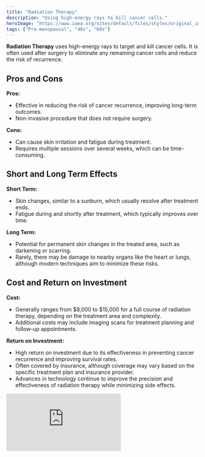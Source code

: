 ```yaml
---
title: "Radiation Therapy"
description: "Using high-energy rays to kill cancer cells."
heroImage: "https://www.iaea.org/sites/default/files/styles/original_image_size/public/radiotherapyv3cover.jpg?itok=XzQHqTpC"
tags: ["Pre-menopausal", "40s", "60s"]
---
```


**Radiation Therapy** uses high-energy rays to target and kill cancer cells. It is often used after surgery to eliminate any remaining cancer cells and reduce the risk of recurrence.

## Pros and Cons

**Pros:**

- Effective in reducing the risk of cancer recurrence, improving long-term outcomes.
- Non-invasive procedure that does not require surgery.

**Cons:**

- Can cause skin irritation and fatigue during treatment.
- Requires multiple sessions over several weeks, which can be time-consuming.

## Short and Long Term Effects

**Short Term:**

- Skin changes, similar to a sunburn, which usually resolve after treatment ends.
- Fatigue during and shortly after treatment, which typically improves over time.

**Long Term:**

- Potential for permanent skin changes in the treated area, such as darkening or scarring.
- Rarely, there may be damage to nearby organs like the heart or lungs, although modern techniques aim to minimize these risks.

## Cost and Return on Investment

**Cost:**

- Generally ranges from $8,000 to $15,000 for a full course of radiation therapy, depending on the treatment area and complexity.
- Additional costs may include imaging scans for treatment planning and follow-up appointments.

**Return on Investment:**

- High return on investment due to its effectiveness in preventing cancer recurrence and improving survival rates.
- Often covered by insurance, although coverage may vary based on the specific treatment plan and insurance provider.
- Advances in technology continue to improve the precision and effectiveness of radiation therapy while minimizing side effects.

<div class="relative pt-[56.25%] mt-10 md:mt-12 lg:mt-16"><iframe class="absolute top-0 left-0 w-full h-full" src="https://www.youtube.com/embed/nyGROC2dpqg?si=GqHycFeF_XsC5xV5" 
title="YouTube video player" frameborder="0" allow="accelerometer; autoplay; clipboard-write; encrypted-media; gyroscope; picture-in-picture; web-share" referrerpolicy="strict-origin-when-cross-origin" allowfullscreen></iframe>
</div>
